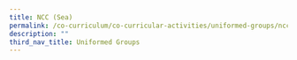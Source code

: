 ```yaml
---
title: NCC (Sea)
permalink: /co-curriculum/co-curricular-activities/uniformed-groups/ncc-sea/
description: ""
third_nav_title: Uniformed Groups
---
```

